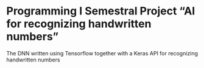 # Programming I Semestral Project “AI for recognizing handwritten numbers”

The DNN written using Tensorflow together with a Keras API for recognizing handwritten numbers
